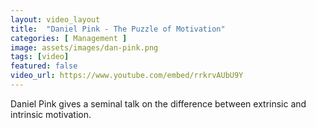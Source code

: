 ```yaml
---
layout: video_layout
title:  "Daniel Pink - The Puzzle of Motivation"
categories: [ Management ]
image: assets/images/dan-pink.png
tags: [video]
featured: false
video_url: https://www.youtube.com/embed/rrkrvAUbU9Y
---
```

Daniel Pink gives a seminal talk on the difference between extrinsic and intrinsic motivation.